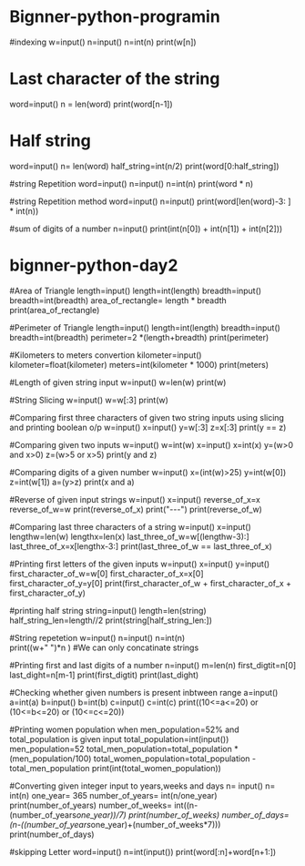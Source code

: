 # Bignner-python-programin
#indexing
w=input()
n=input()
n=int(n)
print(w[n])

# Last character of the string
word=input()
n = len(word)
print(word[n-1])

# Half string 
word=input()
n= len(word)
half_string=int(n/2)
print(word[0:half_string])

#string Repetition
word=input()
n=input()
n=int(n)
print(word * n)

#string Repetition method
word=input()
n=input()
print(word[len(word)-3: ] * int(n))

#sum of digits of a number
n=input()
print(int(n[0]) + int(n[1]) + int(n[2]))

# bignner-python-day2

#Area of Triangle
length=input()
length=int(length)
breadth=input()
breadth=int(breadth)
area_of_rectangle= length * breadth
print(area_of_rectangle)

#Perimeter of Triangle
length=input()
length=int(length)
breadth=input()
breadth=int(breadth)
perimeter=2 *(length+breadth)
print(perimeter)

#Kilometers to meters convertion
kilometer=input()
kilometer=float(kilometer)
meters=int(kilometer * 1000)
print(meters)

#Length of given string input
w=input()
w=len(w)
print(w)

#String Slicing
w=input()
w=w[:3]
print(w)

#Comparing first three characters of given two string inputs using slicing and printing boolean o/p
w=input()
x=input()
y=w[:3]
z=x[:3]
print(y == z)

#Comparing given two inputs
w=input()
w=int(w)
x=input()
x=int(x)
y=(w>0 and x>0)
z=(w>5 or x>5)
print(y and z)

#Comparing digits of a given number
w=input()
x=(int(w)>25)
y=int(w[0])
z=int(w[1])
a=(y>z)
print(x and a)

#Reverse of given input strings
w=input()
x=input()
reverse_of_x=x
reverse_of_w=w
print(reverse_of_x)
print("---")
print(reverse_of_w)

#Comparing last three characters of a string
w=input()
x=input()
lengthw=len(w)
lengthx=len(x)
last_three_of_w=w[(lengthw-3):]
last_three_of_x=x[lengthx-3:]
print(last_three_of_w == last_three_of_x)

#Printing first letters of the given inputs
w=input()
x=input()
y=input()
first_character_of_w=w[0]
first_character_of_x=x[0]
first_character_of_y=y[0]
print(first_character_of_w + first_character_of_x + first_character_of_y)

#printing half string 
string=input()
length=len(string)
half_string_len=length//2
print(string[half_string_len:])

#String repetetion
w=input()
n=input()
n=int(n)     
print((w+" ")*n )  #We can only concatinate strings

#Printing first and last digits of a number
n=input()
m=len(n)
first_digtit=n[0]
last_dight=n[m-1]
print(first_digtit)
print(last_dight)

#Checking whether given numbers is present inbtween range
a=input()
a=int(a)
b=input()
b=int(b)
c=input()
c=int(c)
print((10<=a<=20) or (10<=b<=20) or (10<=c<=20))

#Printing women population when men_population=52% and total_population is given input
total_population=int(input())
men_population=52
total_men_population=total_population * (men_population/100)
total_women_population=total_population - total_men_population
print(int(total_women_population))

#Converting given integer input to years,weeks and days
n= input()
n= int(n)
one_year= 365
number_of_years= int(n/one_year)
print(number_of_years)
number_of_weeks= int((n-(number_of_years*one_year))/7)
print(number_of_weeks)
number_of_days=(n-((number_of_years*one_year)+(number_of_weeks*7)))
print(number_of_days)

#skipping Letter
word=input()
n=int(input())
print(word[:n]+word[n+1:])



